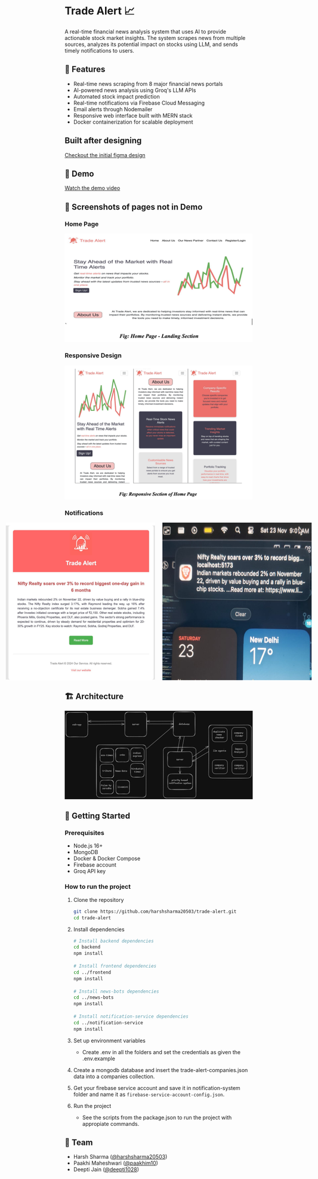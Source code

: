 # Trade Alert 📈

A real-time financial news analysis system that uses AI to provide actionable stock market insights. The system scrapes news from multiple sources, analyzes its potential impact on stocks using LLM, and sends timely notifications to users.

## 🌟 Features

- Real-time news scraping from 8 major financial news portals
- AI-powered news analysis using Groq's LLM APIs
- Automated stock impact prediction
- Real-time notifications via Firebase Cloud Messaging
- Email alerts through Nodemailer
- Responsive web interface built with MERN stack
- Docker containerization for scalable deployment

## Built after designing

[Checkout the initial figma design](https://www.figma.com/design/2vzfnx0l4Ay1ebJJy0YIMY/Red-Alert?node-id=0-1&t=sN537kqPnqVjTkzr-1)

## 🎥 Demo

[Watch the demo video](https://youtu.be/BYqgeYKpoJs)

## 📸 Screenshots of pages not in Demo

### Home Page

![Home Page](screenshots/home.png)

### Responsive Design

![Responsive Layout](screenshots/responsive.png)

### Notifications

<div align="center">
  <div style="display: flex; justify-content: center; gap: 20px;">
    <img src="screenshots/email-notification.png" alt="Email Notification" width="400" />
    <img src="screenshots/app-notification.png" alt="Web App Notification" width="400" />
  </div>
</div>

## 🏗️ Architecture

![System Architecture](screenshots/architecture.png)

## 🚀 Getting Started

### Prerequisites

- Node.js 16+
- MongoDB
- Docker & Docker Compose
- Firebase account
- Groq API key

### How to run the project

1. Clone the repository

    ```bash
    git clone https://github.com/harshsharma20503/trade-alert.git
    cd trade-alert
    ```

2. Install dependencies

    ```bash
    # Install backend dependencies
    cd backend
    npm install

    # Install frontend dependencies
    cd ../frontend
    npm install

    # Install news-bots dependencies
    cd ../news-bots
    npm install

    # Install notification-service dependencies
    cd ../notification-service
    npm install
    ```

3. Set up environment variables

    - Create .env in all the folders and set the credentials as given the .env.example

4. Create a mongodb database and insert the trade-alert-companies.json data into a companies collection.

5. Get your firebase service account and save it in notification-system folder and name it as `firebase-service-account-config.json`.

6. Run the project

    - See the scripts from the package.json to run the project with appropiate commands.

## 👥 Team

- Harsh Sharma ([@harshsharma20503](https://github.com/harshsharma20503))
- Paakhi Maheshwari ([@paakhim10](https://github.com/paakhim10))
- Deepti Jain ([@deepti1028](https://github.com/deepti1028))
